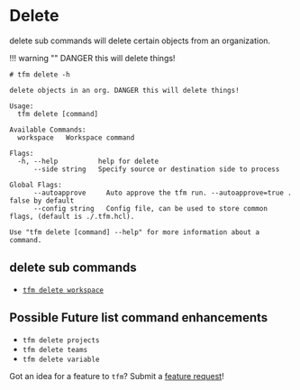 # Delete

delete sub commands will delete  certain objects from an organization.

!!! warning ""
    DANGER this will delete things!

```
# tfm delete -h

delete objects in an org. DANGER this will delete things!

Usage:
  tfm delete [command]

Available Commands:
  workspace   Workspace command

Flags:
  -h, --help          help for delete
      --side string   Specify source or destination side to process

Global Flags:
      --autoapprove     Auto approve the tfm run. --autoapprove=true . false by default
      --config string   Config file, can be used to store common flags, (default is ./.tfm.hcl).

Use "tfm delete [command] --help" for more information about a command.
```

## delete sub commands

- [`tfm delete workspace`](delete_workspace.md)

## Possible Future list command enhancements

- `tfm delete projects`
- `tfm delete teams`
- `tfm delete variable`

Got an idea for a feature to `tfm`? Submit a [feature request](https://github.com/hashicorp-services/tfm/issues/new?assignees=&labels=&template=feature_request.md&title=)!
